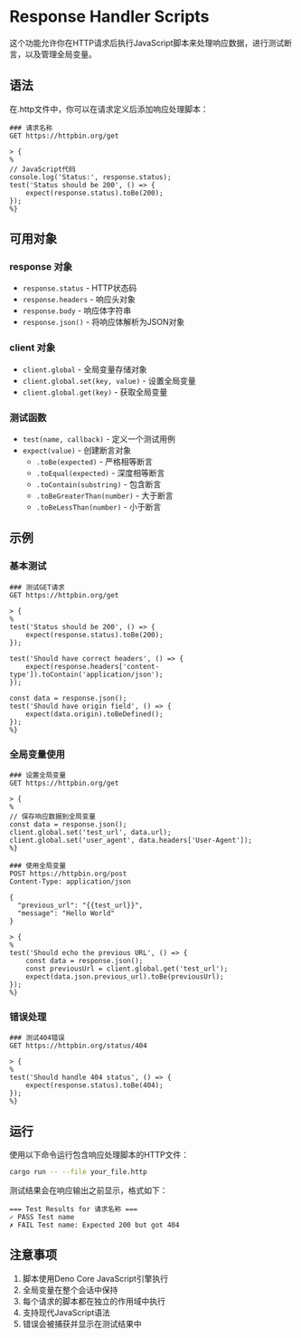 # Response Handler Scripts

这个功能允许你在HTTP请求后执行JavaScript脚本来处理响应数据，进行测试断言，以及管理全局变量。

## 语法

在.http文件中，你可以在请求定义后添加响应处理脚本：

```http
### 请求名称
GET https://httpbin.org/get

> {
%
// JavaScript代码
console.log('Status:', response.status);
test('Status should be 200', () => {
    expect(response.status).toBe(200);
});
%}
```

## 可用对象

### response 对象
- `response.status` - HTTP状态码
- `response.headers` - 响应头对象
- `response.body` - 响应体字符串
- `response.json()` - 将响应体解析为JSON对象

### client 对象
- `client.global` - 全局变量存储对象
- `client.global.set(key, value)` - 设置全局变量
- `client.global.get(key)` - 获取全局变量

### 测试函数
- `test(name, callback)` - 定义一个测试用例
- `expect(value)` - 创建断言对象
  - `.toBe(expected)` - 严格相等断言
  - `.toEqual(expected)` - 深度相等断言
  - `.toContain(substring)` - 包含断言
  - `.toBeGreaterThan(number)` - 大于断言
  - `.toBeLessThan(number)` - 小于断言

## 示例

### 基本测试
```http
### 测试GET请求
GET https://httpbin.org/get

> {
%
test('Status should be 200', () => {
    expect(response.status).toBe(200);
});

test('Should have correct headers', () => {
    expect(response.headers['content-type']).toContain('application/json');
});

const data = response.json();
test('Should have origin field', () => {
    expect(data.origin).toBeDefined();
});
%}
```

### 全局变量使用
```http
### 设置全局变量
GET https://httpbin.org/get

> {
%
// 保存响应数据到全局变量
const data = response.json();
client.global.set('test_url', data.url);
client.global.set('user_agent', data.headers['User-Agent']);
%}

### 使用全局变量
POST https://httpbin.org/post
Content-Type: application/json

{
  "previous_url": "{{test_url}}",
  "message": "Hello World"
}

> {
%
test('Should echo the previous URL', () => {
    const data = response.json();
    const previousUrl = client.global.get('test_url');
    expect(data.json.previous_url).toBe(previousUrl);
});
%}
```

### 错误处理
```http
### 测试404错误
GET https://httpbin.org/status/404

> {
%
test('Should handle 404 status', () => {
    expect(response.status).toBe(404);
});
%}
```

## 运行

使用以下命令运行包含响应处理脚本的HTTP文件：

```bash
cargo run -- --file your_file.http
```

测试结果会在响应输出之前显示，格式如下：

```
=== Test Results for 请求名称 ===
✓ PASS Test name
✗ FAIL Test name: Expected 200 but got 404
```

## 注意事项

1. 脚本使用Deno Core JavaScript引擎执行
2. 全局变量在整个会话中保持
3. 每个请求的脚本都在独立的作用域中执行
4. 支持现代JavaScript语法
5. 错误会被捕获并显示在测试结果中
